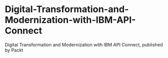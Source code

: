 # Digital-Transformation-and-Modernization-with-IBM-API-Connect
Digital Transformation and Modernization with IBM API Connect, published by Packt

